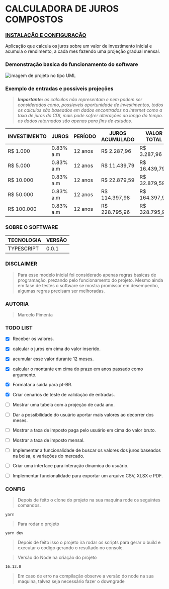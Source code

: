# CALCULADORA DE JUROS COMPOSTOS
### [INSTALAÇÃO E CONFIGURAÇÃO](#config)

Aplicação que calcula os juros sobre um valor de investimento inicial e acumula o rendimento, a cada mes fazendo uma projeção gradual mensal.

### Demonstração basica do funcionamento do software

<img src="https://user-images.githubusercontent.com/101780975/226207194-538ad827-4876-4310-92dc-1503c2211f33.png" alt="imagem de projeto no tipo UML">

### Exemplo de entradas e possiveis projeções

> ***Importante:** os calculos não representam e nem podem ser considerados como, possieveis oportunidade de investimentos, todos os calculos são baseados em dados encontrados na internet como a taxa de juros do CDI, mais pode sofrer alterações ao longo do tempo. os dados retornados são apenas para fins de estudos.*

|INVESTIMENTO|JUROS  |PERÍODO| JUROS ACUMULADO | VALOR TOTAL 
|--        | --        |--        |--           | --         |
|R$ 1.000  | 0.83% a.m | 12 anos  |R$ 2.287,96  |R$ 3.287,96|
|R$ 5.000  | 0.83% a.m | 12 anos  |R$ 11.439,79 |R$ 16.439,79|
|R$ 10.000  | 0.83% a.m | 12 anos  |R$ 22.879,59  |R$ 32.879,59|
|R$ 50.000  | 0.83% a.m | 12 anos  |R$ 114.397,98 |R$ 164.397,98|
|R$ 100.000  | 0.83% a.m | 12 anos  |R$ 228.795,96 |R$ 328.795,96|

###  SOBRE O SOFTWARE

|TECNOLOGIA| VERSÃO  |
|--|--|
| TYPESCRIPT | 0.0.1 |

### DISCLAIMER

> Para esse modelo inicial foi considerado apenas regras basicas de programação, prezando pelo funcionamento do projeto. Mesmo ainda em fase de testes o software se mostra promissor em desempenho, algumas regras precisam ser melhoradas.

### AUTORIA
> Marcelo Pimenta

### TODO LIST

 - [x] Receber os valores.
 - [x] calcular o juros em cima do valor inserido.
 - [x] acumular esse valor durante 12 meses.
 - [x] calcular o montante em cima do prazo em anos passado como argumento.
 - [x] Formatar a saida para pt-BR.
 - [x] Criar cenarios de teste de validação de entradas.
 - [ ] Mostrar uma tabela com a projeção de cada ano.
 - [ ] Dar a possibilidade do usuário aportar mais valores ao decorrer dos meses.
 - [ ]   Mostrar a taxa de imposto paga pelo usuário em cima do valor bruto.
 - [ ] Mostrar a taxa de imposto mensal.
 - [ ] Implementar a funcionalidade de buscar os valores dos juros baseados na bolsa, e variações do mercado.
 - [ ] Criar uma interface para interação dinamica do usuário.
 - [ ] Implementar funcionalidade para exportar um arquivo CSV, XLSX e PDF.


### CONFIG 

> Depois de feito o clone do projeto na sua maquina rode os seguintes comandos.  

    yarn
> Para rodar o projeto

    yarn dev
> Depois de feito isso o projeto ira rodar os scripts para gerar o build e executar o codigo gerando o resultado no console.  

> Versão do Node na criação do projeto

    16.13.0

> Em caso de erro na compilação observe a versão do node na sua maquina, talvez seja necessário fazer o downgrade

